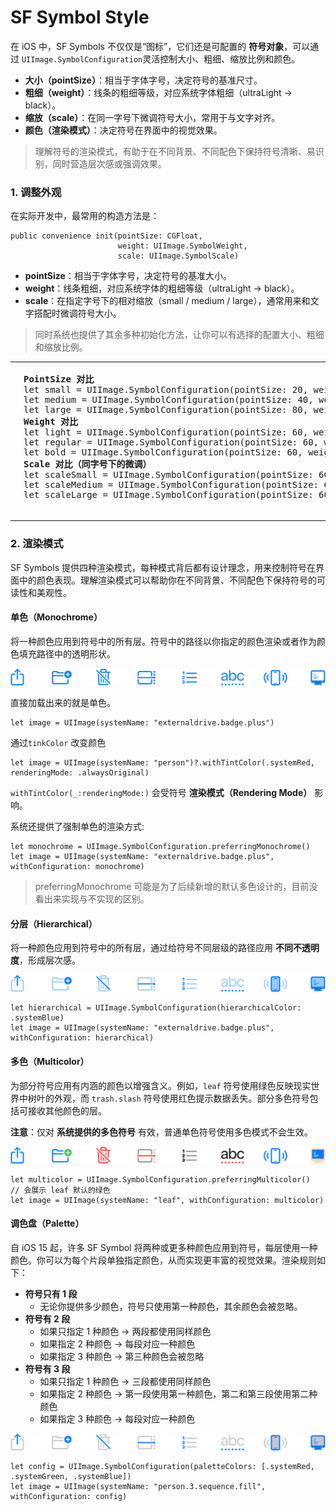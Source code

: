 # SF Symbol Style



在 iOS 中，SF Symbols 不仅仅是“图标”，它们还是可配置的 **符号对象**，可以通过 `UIImage.SymbolConfiguration`灵活控制大小、粗细、缩放比例和颜色。

- **大小（pointSize）**：相当于字体字号，决定符号的基准尺寸。
- **粗细（weight）**：线条的粗细等级，对应系统字体粗细（ultraLight → black）。
- **缩放（scale）**：在同一字号下微调符号大小，常用于与文字对齐。
- **颜色（渲染模式）**：决定符号在界面中的视觉效果。

> 理解符号的渲染模式，有助于在不同背景、不同配色下保持符号清晰、易识别，同时营造层次感或强调效果。



### 1. 调整外观

在实际开发中，最常用的构造方法是：

```
public convenience init(pointSize: CGFloat, 
                        weight: UIImage.SymbolWeight, 
                        scale: UIImage.SymbolScale)
```

- **pointSize**：相当于字体字号，决定符号的基准大小。
- **weight**：线条粗细，对应系统字体的粗细等级（ultraLight → black）。
- **scale**：在指定字号下的相对缩放（small / medium / large），通常用来和文字搭配时微调符号大小。

> 同时系统也提供了其余多种初始化方法，让你可以有选择的配置大小、粗细和缩放比例。

<table>
<tr>
<td width="30%">
  <img src="../images/pointSize-weight-scale.png" width="100%">
</td>
<td width="100%">
  <pre>
<strong>PointSize 对比</strong> 
let small = UIImage.SymbolConfiguration(pointSize: 20, weight: .regular, scale: .medium)
let medium = UIImage.SymbolConfiguration(pointSize: 40, weight: .regular, scale: .medium)
let large = UIImage.SymbolConfiguration(pointSize: 80, weight: .regular, scale: .medium)
<strong>Weight 对比</strong> 
let light = UIImage.SymbolConfiguration(pointSize: 60, weight: .ultraLight, scale: .medium)
let regular = UIImage.SymbolConfiguration(pointSize: 60, weight: .regular, scale: .medium)
let bold = UIImage.SymbolConfiguration(pointSize: 60, weight: .bold, scale: .medium)
<strong>Scale 对比（同字号下的微调）</strong> 
let scaleSmall = UIImage.SymbolConfiguration(pointSize: 60, weight: .regular, scale: .small)
let scaleMedium = UIImage.SymbolConfiguration(pointSize: 60, weight: .regular, scale: .medium)
let scaleLarge = UIImage.SymbolConfiguration(pointSize: 60, weight: .regular, scale: .large)
  </pre>
</td>
</tr>
</table>



### 2. 渲染模式

SF Symbols 提供四种渲染模式，每种模式背后都有设计理念，用来控制符号在界面中的颜色表现。理解渲染模式可以帮助你在不同背景、不同配色下保持符号的可读性和美观性。

#### 单色（Monochrome）

将一种颜色应用到符号中的所有层。符号中的路径以你指定的颜色渲染或者作为颜色填充路径中的透明形状。

![显示一行八个符号的示意图，所有符号都使用单一不透明度的系统蓝色。](../images/单色.png)

直接加载出来的就是单色。

```
let image = UIImage(systemName: "externaldrive.badge.plus")
```

通过`tinkColor` 改变颜色

```
let image = UIImage(systemName: "person")?.withTintColor(.systemRed, renderingMode: .alwaysOriginal)
```

`withTintColor(_:renderingMode:)` 会受符号 **渲染模式（Rendering Mode）** 影响。

系统还提供了强制单色的渲染方式:

```
let monochrome = UIImage.SymbolConfiguration.preferringMonochrome()
let image = UIImage(systemName: "externaldrive.badge.plus", withConfiguration: monochrome)     
```

> preferringMonochrome 可能是为了后续新增的默认多色设计的，目前没看出来实现与不实现的区别。 

#### 分层（Hierarchical）

将一种颜色应用到符号中的所有层，通过给符号不同层级的路径应用 **不同不透明度**，形成层次感。

![显示一行八个符号的示意图，每个符号都使用不同不透明度的系统蓝色。左侧为向上箭头位于正方形中的符号，箭头使用完全不透明度，正方形使用低透明度。下一个是含加号的文件夹符号，加号使用完全不透明度，文件夹使用低透明度。斜线贯穿的垃圾桶符号，斜线使用完全不透明度，垃圾桶使用低透明度。包含向右指时间线的日历日期符号，水平指示线使用完全不透明度，正方形和圆点使用低透明度。编号列表符号，编号列使用完全不透明度，水平线使用低透明度。包含圆点下划线的文本格式 A B C 符号，字母使用低不透明度，其下方的圆点使用完全不透明度。iPhone 向左右发射无线电波的符号，设备外框使用完全不透明度，屏幕区域使用中等不透明度，无线电波线使用低透明度。最后一个是个人电脑符号，设备外框、屏幕上的悲伤表情符号和水平线使用完全不透明度，屏幕背景使用中等不透明度。](../images/分层.png)



```
let hierarchical = UIImage.SymbolConfiguration(hierarchicalColor: .systemBlue)
let image = UIImage(systemName: "externaldrive.badge.plus", withConfiguration: hierarchical)
```



#### 多色（Multicolor）

为部分符号应用有内涵的颜色以增强含义。例如，`leaf` 符号使用绿色反映现实世界中树叶的外观，而 `trash.slash` 符号使用红色提示数据丢失。部分多色符号包括可接收其他颜色的层。

**注意**：仅对 **系统提供的多色符号** 有效，普通单色符号使用多色模式不会生效。

![显示一行八个符号的示意图，符号间综合使用了各种颜色。左侧为向上箭头位于正方形中的符号，所有线条都使用蓝色。下一个是含加号的文件夹符号，加号使用绿色，文件夹使用蓝色。斜线贯穿的垃圾桶符号，斜线和垃圾桶都使用红色。包含向右指时间线的日历日期符号，水平指示线使用红色，正方形使用深灰色，圆点使用浅灰色。编号列表符号，编号列使用黑色，水平线使用中灰色。包含圆点下划线的文本格式 A B C 符号，字母使用黑色，其下方的圆点使用红色。iPhone 向左右发射无线电波的符号，所有线条都使用蓝色。最后一个是个人电脑符号，设备外框使用黄色，屏幕上的悲伤表情符号和水平线使用白色，屏幕背景使用蓝色。](../images/多色.png)

```
let multicolor = UIImage.SymbolConfiguration.preferringMulticolor()
// 会展示 leaf 默认的绿色
let image = UIImage(systemName: "leaf", withConfiguration: multicolor)
```



#### 调色盘（Palette）

自 iOS 15 起，许多 SF Symbol 将两种或更多种颜色应用到符号，每层使用一种颜色。你可以为每个片段单独指定颜色，从而实现更丰富的视觉效果。渲染规则如下：

- **符号只有 1 段**
  - 无论你提供多少颜色，符号只使用第一种颜色，其余颜色会被忽略。
- **符号有 2 段**
  - 如果只指定 1 种颜色 → 两段都使用同样颜色
  - 如果指定 2 种颜色 → 每段对应一种颜色
  - 如果指定 3 种颜色 → 第三种颜色会被忽略
- **符号有 3 段**
  - 如果只指定 1 种颜色 → 三段都使用同样颜色
  - 如果指定 2 种颜色 → 第一段使用第一种颜色，第二和第三段使用第二种颜色
  - 如果指定 3 种颜色 → 每段对应一种颜色

![显示一行八个符号的示意图，每个符号都综合使用灰色和系统蓝色。左侧为向上箭头位于正方形中的符号，箭头使用蓝色，正方形使用浅灰色。下一个是含加号的文件夹符号，加号使用蓝色，文件夹使用浅灰色。斜线贯穿的垃圾桶符号，斜线使用蓝色，垃圾桶使用浅灰色。包含向右指时间线的日历日期符号，水平指示线使用蓝色，正方形和圆点使用浅灰色。编号列表符号，编号列使用蓝色，水平线使用浅灰色。包含圆点下划线的文本格式 A B C 符号，字母使用浅灰色，其下方的圆点使用蓝色。iPhone 向左右发射无线电波的符号，设备外框使用蓝色，屏幕区域使用中灰色，无线电波线使用浅灰色。最后一个是个人电脑符号，设备外框、屏幕上的悲伤表情符号和水平线使用蓝色，屏幕背景使用中灰色。](../images/调色盘.png)

```
let config = UIImage.SymbolConfiguration(paletteColors: [.systemRed, .systemGreen, .systemBlue])
let image = UIImage(systemName: "person.3.sequence.fill", withConfiguration: config)
```


